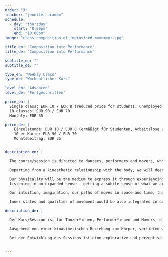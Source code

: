 ```yaml
---
order: "3"
teacher: "jennifer-ocampo"
schedule:
  - day: "thursday"
    start: "8:00pm"
    end: "10:00pm"
image: "class-composition-of-improvised-movement.jpg"

title_en: "Composition into Performance"
title_de: "Composition into Performance"

subtitle_en: ""
subtitle_de: ""

type_en: "Weekly Class"
type_de: "Wöchentlicher Kurs"

level_en: "Advanced"
level_de: "Fortgeschritten"

price_en: |
  Single class: EUR 10 / EUR 8 (reduced price for students, unemployed and profi dancers)  
  10 classes: EUR 90 / EUR 70  
  Monthly: EUR 35  

price_de: |
    Einzelstunde: EUR 10 / EUR 8 (ermäßigt für Studenten, Arbeitslose und Profitänzer)  
    10-er Karte: EUR 90 / EUR 70  
    Monatsbeitrag: EUR 35    


description_en: |

  The course/session is directed to dancers, performers and movers, who are interested on the praxis of improvisation, instant composition and performance.

  Departing from a kinesthetic relationship with the body, we will deepen the connection between our creative being and our body/mind.

  Our physicality will be the medium to express it through experiencing the instant. We will focus on abilities such as:
  listening in an expanded sense - getting a subtle sense of what we are composing at the present moment -, tuning into others - listening and sending out to fellow performers and to the space - becoming able to lead and follow - getting a sure sense of timing/rhythm/space - understanding of beginnings and endings of phrases - visualizing contexts and dramaturgy in our compositions.

  Our intuition, imagination, our paths of moves in space and time, the resonance of our physical actions become also tools for our practice.

  Inner states and qualities of movement would be also integrated in our performative research.

description_de: |

  Der Kurs/Session ist für Tänzer*innen, Performer*innen und Movers, die die Bewegung von unterschiedlichen Dynamiken und Zuständen in der Praxis der Improvisation und Instant Composition erleben wollen.

  Ausgehend von einer kinästhetischen Beziehung zum Körper, vertiefen wir die Verbindung des kreativen Seins mit unserem Körper / Verstand. Das Physikalische wird das wichtigste Ausdrucksmittel der Schwellenzustände jedes Moment sein. Dies wird aus dem Zentrum des Körpers in den Raum hinaus gerichtet, in Beziehung mit der Zeit und der Vorstellungskraft. Wir werden Fähigkeiten abstimmen, wie das Bewusstsein, vom dem was wir genau tun während wir improvisieren, das Zuhören verfeinern und die weiten Sinne der Zusammensetzung des Augenblicks bereichern, die Einstimmung auf andere, mit dem Raum und den Betrachter*innen/ Publikum. Wir werden das Empfangen / Senden, das Führen und Folgen, das Betätigen und Hemmen üben und verfeinern. DasTiming / der Rhythmus unserer Kompositionen, das Verständnis der Anfänge und Enden in individuellen und kollektiven Sätzen, das Verständnis des Kontext und die sich abzeichnende Dramaturgie jeder Zusammensetzung / Composition werden auch im Fokus liegen.

  Bei der Entwicklung des Sessions ist eine explorative und perzeptive Haltung erforderlich. Der Bezug zu unserer Intuition, erzeugter Energie, den räumlichen und zeitlichen Körperzeichnungen und der Resonanz aus den Bewegungen als Werkzeuge für unser Bewegungsmaterial. Die Individualität sowie die Kollektivität werden dauerhaft wahrgenommen.


---
```

